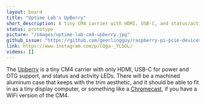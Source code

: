 ```yaml
---
layout: board
title: "Uptime Lab's UpBerry"
short_description: A tiny CM4 carrier with HDMI, USB-C, and status/activity lights.
status: prototype
picture: "/images/uptime-lab-cm4-upberry.jpg"
github_issue: "https://github.com/geerlingguy/raspberry-pi-pcie-devices/issues/170"
link: https://www.instagram.com/p/CQga-_YL5OL/
videos: []
---
```

The [Upberry](https://www.instagram.com/p/CQga-_YL5OL/) is a tiny CM4 carrier with only HDMI, USB-C for power and OTG support, and status and activity LEDs. There will be a machined aluminum case that keeps with the trim aesthetic, and it should be able to fit in as a tiny display computer, or something like a [Chromecast](https://store.google.com/product/chromecast?hl=en-US), if you have a WiFi version of the CM4.
